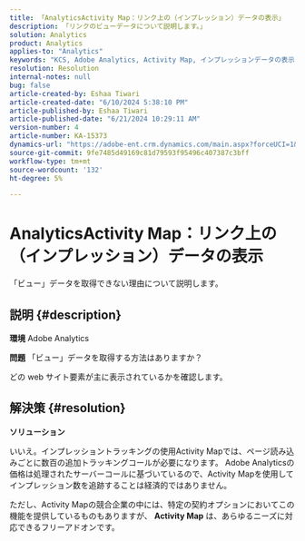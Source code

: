 ```yaml
---
title: 「AnalyticsActivity Map：リンク上の（インプレッション）データの表示」
description: 「リンクのビューデータについて説明します。」
solution: Analytics
product: Analytics
applies-to: "Analytics"
keywords: "KCS, Adobe Analytics, Activity Map, インプレッションデータの表示，リンク，ビュー"
resolution: Resolution
internal-notes: null
bug: false
article-created-by: Eshaa Tiwari
article-created-date: "6/10/2024 5:38:10 PM"
article-published-by: Eshaa Tiwari
article-published-date: "6/21/2024 10:29:11 AM"
version-number: 4
article-number: KA-15373
dynamics-url: "https://adobe-ent.crm.dynamics.com/main.aspx?forceUCI=1&pagetype=entityrecord&etn=knowledgearticle&id=6594aa2e-5027-ef11-840a-00224803cdc1"
source-git-commit: 9fe7485d49169c81d79593f95496c407387c3bff
workflow-type: tm+mt
source-wordcount: '132'
ht-degree: 5%

---
```


# AnalyticsActivity Map：リンク上の（インプレッション）データの表示


「ビュー」データを取得できない理由について説明します。

## 説明 {#description}


<b>環境</b>
Adobe Analytics

<b>問題</b>
「ビュー」データを取得する方法はありますか？

どの web サイト要素が主に表示されているかを確認します。


## 解決策 {#resolution}


<b>ソリューション</b>

いいえ。インプレッショントラッキングの使用Activity Mapでは、ページ読み込みごとに数百の追加トラッキングコールが必要になります。 Adobe Analyticsの価格は処理されたサーバーコールに基づいているので、Activity Mapを使用してインプレッション数を追跡することは経済的ではありません。

ただし、Activity Mapの競合企業の中には、特定の契約オプションにおいてこの機能を提供しているものもありますが、 <b>Activity Map</b> は、あらゆるニーズに対応できるフリーアドオンです。
